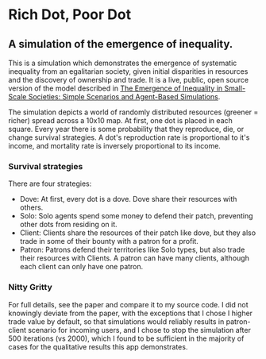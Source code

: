 # Rich Dot, Poor Dot
## A simulation of the emergence of inequality.

This is a simulation which demonstrates the emergence of systematic inequality from an egalitarian society, given initial disparities in resources and the discovery of ownership and trade. It is a live, public, open source version of the model described in [The Emergence of Inequality in Small-Scale Societies: Simple Scenarios and Agent-Based Simulations](http://faculty.washington.edu/easmith/Smith&ChoiMs-May06.pdf).

The simulation depicts a world of randomly distributed resources (greener = richer) spread across a 10x10 map. At first, one dot is placed in each square. Every year there is some probability that they reproduce, die, or change survival strategies. A dot's reproduction rate is proportional to it's income, and mortality rate is inversely proportional to its income.

### Survival strategies
There are four strategies:
- Dove: At first, every dot is a dove. Dove share their resources with others.
- Solo: Solo agents spend some money to defend their patch, preventing other dots from residing on it.
- Client: Clients share the resources of their patch like dove, but they also trade in some of their bounty with a patron for a profit.
- Patron: Patrons defend their territories like Solo types, but also trade their resources with Clients. A patron can have many clients, although each client can only have one patron.

### Nitty Gritty
For full details, see the paper and compare it to my source code. I did not knowingly deviate from the paper, with the exceptions that I chose I higher trade value by default, so that simulations would reliably results in patron-client scenario for incoming users, and I chose to stop the simulation after 500 iterations (vs 2000), which I found to be sufficient in the majority of cases for the qualitative results this app demonstrates.